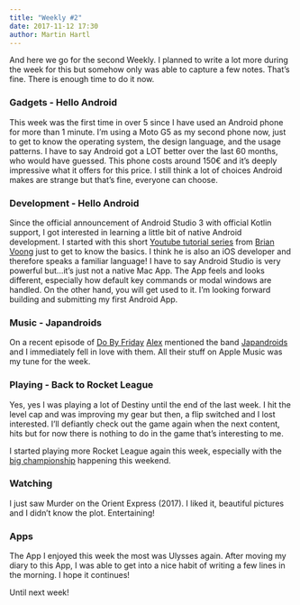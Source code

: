 ```yaml
---
title: "Weekly #2"
date: 2017-11-12 17:30
author: Martin Hartl
---
```


And here we go for the second Weekly. I planned to write a lot more during the week for this but somehow only was able to capture a few notes. That’s fine. There is enough time to do it now.

### Gadgets - Hello Android
This week was the first time in over 5 since I have used an Android phone for more than 1 minute. I’m using a Moto G5 as my second phone now, just to get to know the operating system, the design language, and the usage patterns. I have to say Android got a LOT better over the last 60 months, who would have guessed. This phone costs around 150€ and it’s deeply impressive what it offers for this price. I still think a lot of choices Android makes are strange but that’s fine, everyone can choose.

### Development - Hello Android
Since the official announcement of Android Studio 3 with official Kotlin support, I got interested in learning a little bit of native Android development. I started with this short [Youtube tutorial series](https://www.youtube.com/watch?v=PRYPafLAYps&list=PL0dzCUj1L5JFWMoGYWyUSAUnR4PHIJaZY) from [Brian Voong](https://twitter.com/buildthatapp?lang=en) just to get to know the basics. I think he is also an iOS developer and therefore speaks a familiar language!
I have to say Android Studio is very powerful but…it’s just not a native Mac App. The App feels and looks different, especially how default key commands or modal windows are handled. On the other hand, you will get used to it. I’m looking forward building and submitting my first Android App.

### Music - Japandroids
On a recent episode of [Do By Friday](http://dobyfriday.com) [Alex](https://twitter.com/alexcox?lang=en) mentioned the band [Japandroids](https://www.last.fm/music/Japandroids) and I immediately fell in love with them. All their stuff on Apple Music was my tune for the week.

### Playing - Back to Rocket League
Yes, yes I was playing a lot of Destiny until the end of the last week. I hit the level cap and was improving my gear but then, a flip switched and I lost interested. I’ll defiantly check out the game again when the next content, hits but for now there is nothing to do in the game that’s interesting to me.

I started playing more Rocket League again this week, especially with the [big championship](https://www.rlcs.gg) happening this weekend.

### Watching
I just saw Murder on the Orient Express (2017). I liked it, beautiful pictures and I didn’t know the plot. Entertaining!

### Apps
The App I enjoyed this week the most was Ulysses again. After moving my diary to this App, I was able to get into a nice habit of writing a few lines in the morning. I hope it continues!

Until next week!
